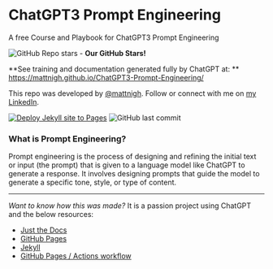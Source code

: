 # ChatGPT3 Prompt Engineering
A free Course and Playbook for ChatGPT3 Prompt Engineering

![GitHub Repo stars](https://img.shields.io/github/stars/mattnigh/ChatGPT3-Prompt-Engineering?style=social) - **Our GitHub Stars!**

**See training and documentation generated fully by ChatGPT at:
** https://mattnigh.github.io/ChatGPT3-Prompt-Engineering/

This repo was developed by [@mattnigh](https://github.com/mattnigh). 
Follow or connect with me on [my LinkedIn](https://www.linkedin.com/in/mattnigh/). 

[![Deploy Jekyll site to Pages](https://github.com/mattnigh/ChatGPT3-Prompt-Engineering/actions/workflows/jekyll.yml/badge.svg)](https://github.com/mattnigh/ChatGPT3-Prompt-Engineering/actions/workflows/jekyll.yml)
 ![GitHub last commit](https://img.shields.io/github/last-commit/mattnigh/ChatGPT3-Prompt-Engineering?style=plastic)

### What is Prompt Engineering? 
Prompt engineering is the process of designing and refining the initial text or input (the prompt) that is given to a language model like ChatGPT to generate a response. It involves designing prompts that guide the model to generate a specific tone, style, or type of content.

----

*Want to know how this was made?*  It is a passion project using ChatGPT and the below resources:

- [Just the Docs](https://just-the-docs.github.io/just-the-docs/)
- [GitHub Pages](https://docs.github.com/en/pages)
- [Jekyll](https://jekyllrb.com)
- [GitHub Pages / Actions workflow](https://github.blog/changelog/2022-07-27-github-pages-custom-github-actions-workflows-beta/)
